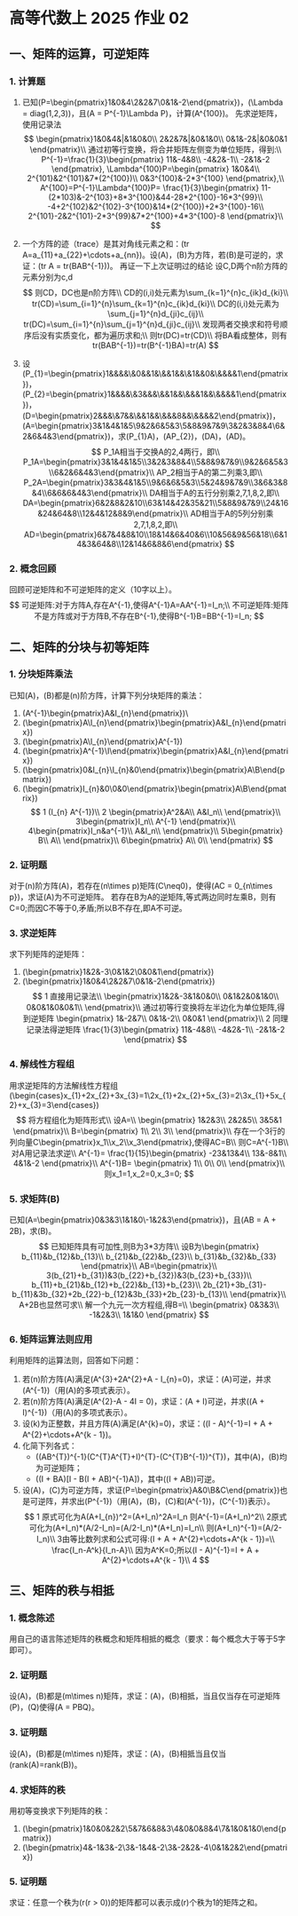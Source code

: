 # 高等代数上 2025 作业 02
## 一、矩阵的运算，可逆矩阵
### 1. 计算题
1. 已知\(P=\begin{pmatrix}1&0&4\\2&2&7\\0&1&-2\end{pmatrix}\)，\(\Lambda = diag(1,2,3)\)，且\(A = P^{-1}\Lambda P\)，计算\(A^{100}\)。
先求逆矩阵，使用记录法
$$
\begin{pmatrix}1&0&4&|&1&0&0\\
2&2&7&|&0&1&0\\
0&1&-2&|&0&0&1
\end{pmatrix}\\
通过初等行变换，将合并矩阵左侧变为单位矩阵，得到:\\
P^{-1}=\frac{1}{3}\begin{pmatrix}
11&-4&8\\
-4&2&-1\\
-2&1&-2
\end{pmatrix},
\Lambda^{100}P=\begin{pmatrix}
1&0&4\\
2^{101}&2^{101}&7*(2^{100})\\
0&3^{100}&-2*3^{100}
\end{pmatrix},\\
A^{100}=P^{-1}\Lambda^{100}P=
\frac{1}{3}\begin{pmatrix}
11-(2*103)&-2^{103}+8*3^{100}&44-28*2^{100}-16*3^{99}\\
-4+2^{102}&2^{102}-3^{100}&14*(2^{100})+2*3^{100}-16\\
2^{101}-2&2^{101}-2*3^{99}&7*2^{100}+4*3^{100}-8
\end{pmatrix}\\
$$

2. 一个方阵的迹（trace）是其对角线元素之和：\(tr A=a_{11}+a_{22}+\cdots+a_{nn}\)。设\(A\)，\(B\)为方阵，若\(B\)是可逆的，求证：\(tr A = tr(BAB^{-1})\)。
再证一下上次证明过的结论
设C,D两个n阶方阵的元素分别为c,d
$$
则CD，DC也是n阶方阵\\
CD的(i,i)处元素为\sum_{k=1}^{n}c_{ik}d_{ki}\\
tr(CD)=\sum_{i=1}^{n}\sum_{k=1}^{n}c_{ik}d_{ki}\\
DC的(i,i)处元素为\sum_{j=1}^{n}d_{ji}c_{ij}\\
tr(DC)=\sum_{i=1}^{n}\sum_{j=1}^{n}d_{ji}c_{ij}\\
发现两者交换求和符号顺序后没有实质变化，都为遍历求和;\\
则tr(DC)=tr(CD)\\
将BA看成整体，则有tr(BAB^{-1})=tr(B^{-1}BA)=tr(A)
$$
3. 设\(P_{1}=\begin{pmatrix}1&&&&\\&0&&1&\\&&1&&\\&1&&0&\\&&&&1\end{pmatrix}\)，\(P_{2}=\begin{pmatrix}1&&&&\\&3&&&\\&&1&&\\&&&1&&\\&&&&1\end{pmatrix}\)，\(D=\begin{pmatrix}2&&&\\&7&&\\&&1&&\\&&&8&&\\&&&&2\end{pmatrix}\)，\(A=\begin{pmatrix}3&1&4&1&5\\9&2&6&5&3\\5&8&9&7&9\\3&2&3&8&4\\6&2&6&4&3\end{pmatrix}\)，求\(P_{1}A\)，\(AP_{2}\)，\(DA\)，\(AD\)。
$$
P_1A相当于交换A的2,4两行，即\\
P_1A=\begin{pmatrix}3&1&4&1&5\\3&2&3&8&4\\5&8&9&7&9\\9&2&6&5&3\\6&2&6&4&3\end{pmatrix}\\
AP_2相当于A的第二列乘3,即\\
P_2A=\begin{pmatrix}3&3&4&1&5\\9&6&6&5&3\\5&24&9&7&9\\3&6&3&8&4\\6&6&6&4&3\end{pmatrix}\\
DA相当于A的五行分别乘2,7,1,8,2,即\\
DA=\begin{pmatrix}6&2&8&2&10\\63&14&42&35&21\\5&8&9&7&9\\24&16&24&64&8\\12&4&12&8&9\end{pmatrix}\\
AD相当于A的5列分别乘2,7,1,8,2,即\\
AD=\begin{pmatrix}6&7&4&8&10\\18&14&6&40&6\\10&56&9&56&18\\6&14&3&64&8\\12&14&6&8&6\end{pmatrix}
$$
### 2. 概念回顾
回顾可逆矩阵和不可逆矩阵的定义（10字以上）。
$$
可逆矩阵:对于方阵A,存在A^{-1},使得A^{-1}A=AA^{-1}=I_n;\\
不可逆矩阵:矩阵不是方阵或对于方阵B,不存在B^{-1},使得B^{-1}B=BB^{-1}=I_n;
$$

## 二、矩阵的分块与初等矩阵
### 1. 分块矩阵乘法
已知\(A\)，\(B\)都是\(n\)阶方阵，计算下列分块矩阵的乘法：
1. \(A^{-1}\begin{pmatrix}A&I_{n}\end{pmatrix}\)\\
2. \(\begin{pmatrix}A\\I_{n}\end{pmatrix}\begin{pmatrix}A&I_{n}\end{pmatrix}\)
3. \(\begin{pmatrix}A\\I_{n}\end{pmatrix}A^{-1}\)
4. \(\begin{pmatrix}A^{-1}\\I\end{pmatrix}\begin{pmatrix}A&I_{n}\end{pmatrix}\)
5. \(\begin{pmatrix}0&I_{n}\\I_{n}&0\end{pmatrix}\begin{pmatrix}A\\B\end{pmatrix}\)
6. \(\begin{pmatrix}I_{n}&0\\0&0\end{pmatrix}\begin{pmatrix}A\\B\end{pmatrix}\)
$$
1 (I_{n} A^{-1})\\
2 \begin{pmatrix}A^2&A\\
 A&I_n\\
 \end{pmatrix}\\
 3\begin{pmatrix}I_n\\
 A^{-1}
 \end{pmatrix}\\
 4\begin{pmatrix}I_n&a^{-1}\\
 A&I_n\\
\end{pmatrix}\\
5\begin{pmatrix}
B\\
A\\
\end{pmatrix}\\
6\begin{pmatrix}
A\\
0\\
\end{pmatrix}
$$
### 2. 证明题
对于\(n\)阶方阵\(A\)，若存在\(n\times p\)矩阵\(C\neq0\)，使得\(AC = 0_{n\times p}\)，求证\(A\)为不可逆矩阵。
若存在B为A的逆矩阵,等式两边同时左乘B，则有C=0;而因C不等于0,矛盾;所以B不存在,即A不可逆。
### 3. 求逆矩阵
求下列矩阵的逆矩阵：
1. \(\begin{pmatrix}1&2&-3\\0&1&2\\0&0&1\end{pmatrix}\)
2. \(\begin{pmatrix}1&0&4\\2&2&7\\0&1&-2\end{pmatrix}\)
$$
1 直接用记录法\\
\begin{pmatrix}1&2&-3&1&0&0\\
0&1&2&0&1&0\\
0&0&1&0&0&1\\
\end{pmatrix}\\
通过初等行变换将左半边化为单位矩阵,得到逆矩阵
\begin{pmatrix}
1&-2&7\\
0&1&-2\\
0&0&1
\end{pmatrix}\\
2 同理记录法得逆矩阵
\frac{1}{3}\begin{pmatrix}
11&-4&8\\
-4&2&-1\\
-2&1&-2
\end{pmatrix}
$$
### 4. 解线性方程组
用求逆矩阵的方法解线性方程组\(\begin{cases}x_{1}+2x_{2}+3x_{3}=1\\2x_{1}+2x_{2}+5x_{3}=2\\3x_{1}+5x_{2}+x_{3}=3\end{cases}\)
$$
将方程组化为矩阵形式\\
设A=\\
\begin{pmatrix}
1&2&3\\
2&2&5\\
3&5&1
\end{pmatrix}\\
B=\begin{pmatrix}
1\\
2\\
3\\
\end{pmatrix}\\
存在一个3行的列向量C\begin{pmatrix}x_1\\x_2\\x_3\end{pmatrix},使得AC=B\\
则C=A^{-1}B\\
对A用记录法求逆\\
A^{-1}=
\frac{1}{15}\begin{pmatrix}
-23&13&4\\
13&-8&1\\
4&1&-2
\end{pmatrix}\\
A^{-1}B=
\begin{pmatrix}
1\\
0\\
0\\
\end{pmatrix}\\
则x_1=1,x_2=0,x_3=0;
$$

### 5. 求矩阵\(B\)
已知\(A=\begin{pmatrix}0&3&3\\1&1&0\\-1&2&3\end{pmatrix}\)，且\(AB = A + 2B\)，求\(B\)。
$$
已知矩阵具有可加性,则B为3*3方阵\\
设B为\begin{pmatrix}
b_{11}&b_{12}&b_{13}\\
b_{21}&b_{22}&b_{23}\\
b_{31}&b_{32}&b_{33}
\end{pmatrix}\\
AB=\begin{pmatrix}\\
3(b_{21}+b_{31})&3(b_{22}+b_{32})&3(b_{23}+b_{33})\\
b_{11}+b_{21}&b_{12}+b_{22}&b_{13}+b_{23}\\
2b_{21}+3b_{31}-b_{11}&3b_{32}+2b_{22}-b_{12}&3b_{33}+2b_{23}-b_{13}\\
\end{pmatrix}\\
A+2B也显然可求\\
解一个九元一次方程组,得B=\\
\begin{pmatrix}
0&3&3\\
-1&2&3\\
1&1&0
\end{pmatrix}
$$

### 6. 矩阵运算法则应用
利用矩阵的运算法则，回答如下问题：
1. 若\(n\)阶方阵\(A\)满足\(A^{3}+2A^{2}+A - I_{n}=0\)，求证：\(A\)可逆，并求\(A^{-1}\)（用\(A\)的多项式表示）。
2. 若\(n\)阶方阵\(A\)满足\(A^{2}-A - 4I = 0\)，求证：\(A + I\)可逆，并求\((A + I)^{-1}\)（用\(A\)的多项式表示）。
3. 设\(k\)为正整数，并且方阵\(A\)满足\(A^{k}=0\)，求证：\((I - A)^{-1}=I + A + A^{2}+\cdots+A^{k - 1}\)。
4. 化简下列各式：
    - \((AB^{T})^{-1}(C^{T}A^{T}+I)^{T}-(C^{T}B^{-1})^{T}\)，其中\(A\)，\(B\)均为可逆矩阵；
    - \((I + BA)[I - B(I + AB)^{-1}A]\)，其中\((I + AB)\)可逆。
5. 设\(A\)，\(C\)为可逆方阵，求证\(P=\begin{pmatrix}A&0\\B&C\end{pmatrix}\)也是可逆阵，并求出\(P^{-1}\)（用\(A\)，\(B\)，\(C\)和\(A^{-1}\)，\(C^{-1}\)表示）。
$$
1 原式可化为A(A+I_{n})^2=(A+I_n)^2A=I_n
则A^{-1}=(A+I_n)^2\\
2原式可化为(A+I_n)*(A/2-I_n)=(A/2-I_n)*(A+I_n)=I_n\\
则(A+I_n)^{-1}=(A/2-I_n)\\
3由等比数列求和公式可得:(I + A + A^{2}+\cdots+A^{k - 1})=\\
\frac{I_n-A^k}{I_n-A}\\
因为A^K=0;所以(I - A)^{-1}=I + A + A^{2}+\cdots+A^{k - 1}\\
4
$$


## 三、矩阵的秩与相抵
### 1. 概念陈述
用自己的语言陈述矩阵的秩概念和矩阵相抵的概念（要求：每个概念大于等于5字即可）。

### 2. 证明题
设\(A\)，\(B\)都是\(m\times n\)矩阵，求证：\(A\)，\(B\)相抵，当且仅当存在可逆矩阵\(P\)，\(Q\)使得\(A = PBQ\)。

### 3. 证明题
设\(A\)，\(B\)都是\(m\times n\)矩阵，求证：\(A\)，\(B\)相抵当且仅当\(rank(A)=rank(B)\)。

### 4. 求矩阵的秩
用初等变换求下列矩阵的秩：
1. \(\begin{pmatrix}1&0&0&2&2\\5&7&6&8&3\\4&0&0&8&4\\7&1&0&1&0\end{pmatrix}\)
2. \(\begin{pmatrix}4&-1&3&-2\\3&-1&4&-2\\3&-2&2&-4\\0&1&2&2\end{pmatrix}\)

### 5. 证明题
求证：任意一个秩为\(r(r > 0)\)的矩阵都可以表示成\(r\)个秩为1的矩阵之和。